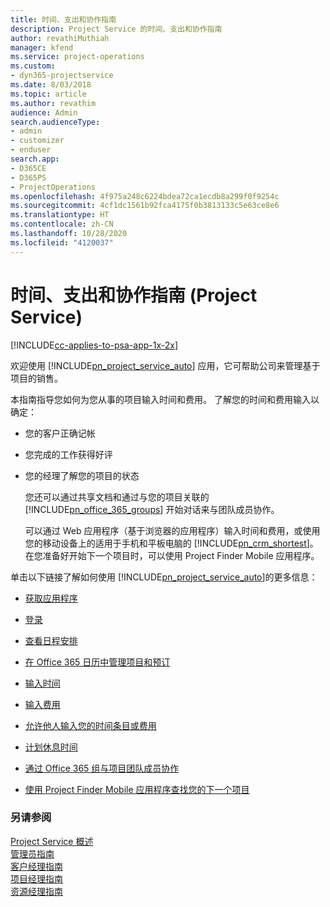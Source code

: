 ```yaml
---
title: 时间、支出和协作指南
description: Project Service 的时间、支出和协作指南
author: revathiMuthiah
manager: kfend
ms.service: project-operations
ms.custom:
- dyn365-projectservice
ms.date: 8/03/2018
ms.topic: article
ms.author: revathim
audience: Admin
search.audienceType:
- admin
- customizer
- enduser
search.app:
- D365CE
- D365PS
- ProjectOperations
ms.openlocfilehash: 4f975a248c6224bdea72ca1ecdb8a299f0f9254c
ms.sourcegitcommit: 4cf1dc1561b92fca4175f0b3813133c5e63ce8e6
ms.translationtype: HT
ms.contentlocale: zh-CN
ms.lasthandoff: 10/28/2020
ms.locfileid: "4120037"
---
```

# <a name="time-expense-and-collaboration-guide-project-service"></a>时间、支出和协作指南 (Project Service)

[!INCLUDE[cc-applies-to-psa-app-1x-2x](../includes/cc-applies-to-psa-app-1x-2x.md)]

欢迎使用 [!INCLUDE[pn_project_service_auto](../includes/pn-project-service-auto.md)] 应用，它可帮助公司来管理基于项目的销售。 
  
 本指南指导您如何为您从事的项目输入时间和费用。 了解您的时间和费用输入以确定：  
  
- 您的客户正确记帐  
  
- 您完成的工作获得好评  
  
- 您的经理了解您的项目的状态  
  
  您还可以通过共享文档和通过与您的项目关联的 [!INCLUDE[pn_office_365_groups](../includes/pn-office-365-groups.md)] 开始对话来与团队成员协作。  
  
  可以通过 Web 应用程序（基于浏览器的应用程序）输入时间和费用，或使用您的移动设备上的适用于手机和平板电脑的 [!INCLUDE[pn_crm_shortest](../includes/pn-crm-shortest.md)]。 在您准备好开始下一个项目时，可以使用 Project Finder Mobile 应用程序。  
  
单击以下链接了解如何使用 [!INCLUDE[pn_project_service_auto](../includes/pn-project-service-auto.md)]的更多信息：  
  
-   [获取应用程序](../psa/get-apps.md)  
  
-   [登录](../psa/sign-in.md)  
  
-   [查看日程安排](../psa/view-schedule.md)  
  
-   [在 Office 365 日历中管理项目和预订](../psa/manage-project-bookings-office-365-calendar.md)  
  
-   [输入时间](../psa/enter-time.md)  
  
-   [输入费用](../psa/enter-expenses.md)  
  
-   [允许他人输入您的时间条目或费用](../psa/allow-someone-else-enter-time-entry-expense.md)  
  
-   [计划休息时间](../psa/schedule-time-off.md)  
  
-   [通过 Office 365 组与项目团队成员协作](../psa/collaborate-project-team-members-office-365-groups.md)  
  
-   [使用 Project Finder Mobile 应用程序查找您的下一个项目](../psa/find-next-project-finder-mobile-app.md)  
  
### <a name="see-also"></a>另请参阅  
 [Project Service 概述](../psa/overview.md)   
 [管理员指南](../psa/admin-guide.md)   
 [客户经理指南](../psa/account-manager-guide.md)   
 [项目经理指南](../psa/project-manager-guide.md)   
 [资源经理指南](../psa/resource-manager-guide.md)   
